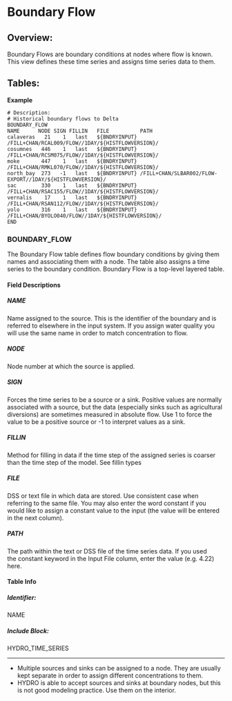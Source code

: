 # Boundary Flow

<div>

## Overview:

Boundary Flows are boundary conditions at nodes where flow is known.
This view defines these time series and assigns time series data to
them.

## Tables:

<div class="code panel pdl" style="border-width: 1px;">

<div class="codeHeader panelHeader pdl"
style="border-bottom-width: 1px;">

**Example**

</div>

<div class="codeContent panelContent pdl">

``` text
# Description:
# Historical boundary flows to Delta
BOUNDARY_FLOW
NAME      NODE SIGN FILLIN   FILE          PATH                                                     
calaveras   21    1   last   ${BNDRYINPUT} /FILL+CHAN/RCAL009/FLOW//1DAY/${HISTFLOWVERSION}/         
cosumnes   446    1   last   ${BNDRYINPUT} /FILL+CHAN/RCSM075/FLOW//1DAY/${HISTFLOWVERSION}/         
moke       447    1   last   ${BNDRYINPUT} /FILL+CHAN/RMKL070/FLOW//1DAY/${HISTFLOWVERSION}/         
north_bay  273   -1   last   ${BNDRYINPUT} /FILL+CHAN/SLBAR002/FLOW-EXPORT//1DAY/${HISTFLOWVERSION}/ 
sac        330    1   last   ${BNDRYINPUT} /FILL+CHAN/RSAC155/FLOW//1DAY/${HISTFLOWVERSION}/         
vernalis    17    1   last   ${BNDRYINPUT} /FILL+CHAN/RSAN112/FLOW//1DAY/${HISTFLOWVERSION}/         
yolo       316    1   last   ${BNDRYINPUT} /FILL+CHAN/BYOLO040/FLOW//1DAY/${HISTFLOWVERSION}/        
END
```

</div>

</div>

  

### BOUNDARY_FLOW

The Boundary Flow table defines flow boundary conditions by giving them
names and associating them with a node. The table also assigns a time
series to the boundary condition. Boundary Flow is a top-level layered
table.

#### Field Descriptions

##### NAME

Name assigned to the source. This is the identifier of the boundary and
is referred to elsewhere in the input system. If you assign water
quality you will use the same name in order to match concentration to
flow.

##### NODE

Node number at which the source is applied.

##### SIGN

Forces the time series to be a source or a sink. Positive values are
normally associated with a source, but the data (especially sinks such
as agricultural diversions) are sometimes measured in absolute flow. Use
1 to force the value to be a positive source or -1 to interpret values
as a sink.

##### FILLIN

Method for filling in data if the time step of the assigned series is
coarser than the time step of the model. See fillin types

##### FILE

DSS or text file in which data are stored. Use consistent case when
referring to the same file. You may also enter the word constant if you
would like to assign a constant value to the input (the value will be
entered in the next column).

##### PATH

The path within the text or DSS file of the time series data. If you
used the constant keyword in the Input File column, enter the value
(e.g. 4.22) here.

#### Table Info

##### Identifier:

NAME

##### Include Block:

HYDRO_TIME_SERIES

------------------------------------------------------------------------

<div>

<div>

-   Multiple sources and sinks can be assigned to a node. They are
    usually kept separate in order to assign different concentrations to
    them.
-   HYDRO is able to accept sources and sinks at boundary nodes, but
    this is not good modeling practice. Use them on the interior.

</div>

</div>

  

<div style="page-break-before:always;">

</div>

</div>
